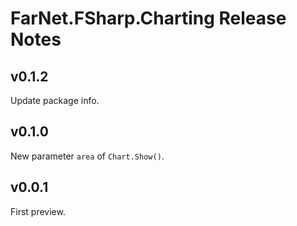 # FarNet.FSharp.Charting Release Notes

## v0.1.2

Update package info.

## v0.1.0

New parameter `area` of `Chart.Show()`.

## v0.0.1

First preview.
